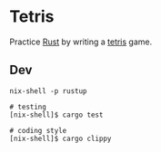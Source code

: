 # Tetris

Practice [Rust](https://www.rust-lang.org/) by writing a [tetris](https://en.wikipedia.org/wiki/Tetris_(Game_Boy_video_game)) game.


## Dev

```
nix-shell -p rustup

# testing
[nix-shell]$ cargo test

# coding style
[nix-shell]$ cargo clippy
```
